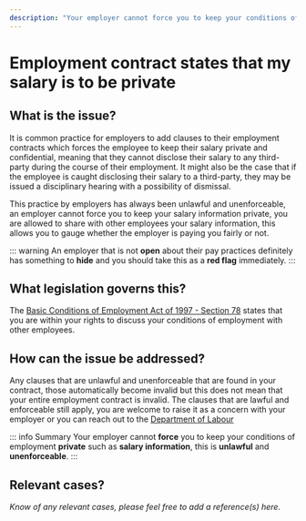```yaml
---
description: "Your employer cannot force you to keep your conditions of employment private such as salary information, this is unlawful and unenforceable."
---
```


# Employment contract states that my salary is to be private

## What is the issue?

It is common practice for employers to add clauses to their employment contracts which forces the employee to keep their salary private and confidential, meaning that they cannot disclose their salary to any third-party during the course of their employment. It might also be the case that if the employee is caught disclosing their salary to a third-party, they may be issued a disciplinary hearing with a possibility of dismissal. 

This practice by employers has always been unlawful and unenforceable, an employer cannot force you to keep your salary information private, you are allowed to share with other employees your salary information, this allows you to gauge whether the employer is paying you fairly or not.

::: warning
An employer that is not **open** about their pay practices definitely has something to **hide** and you should take this as a **red flag** immediately.
:::

## What legislation governs this?

The [Basic Conditions of Employment Act of 1997 - Section 78](https://lawlibrary.org.za/akn/za/act/1997/75/eng@1997-12-05#chp_Ten__part_C__sec_78) states that you are within your rights to discuss your conditions of employment with other employees.

## How can the issue be addressed?

Any clauses that are unlawful and unenforceable that are found in your contract, those automatically become invalid but this does not mean that your entire employment contract is invalid. The clauses that are lawful and enforceable still apply, you are welcome to raise it as a concern with your employer or you can reach out to the [Department of Labour](https://www.labour.gov.za/Pages/Default.aspx)

::: info Summary
Your employer cannot **force** you to keep your conditions of employment **private** such as **salary information**, this is **unlawful** and **unenforceable**.
:::

## Relevant cases?

_Know of any relevant cases, please feel free to add a reference(s) here._